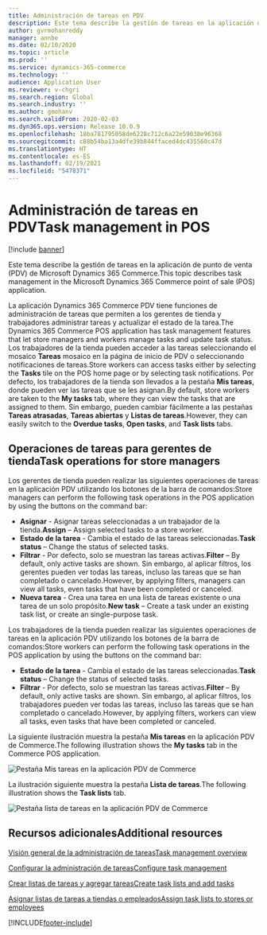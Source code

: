 ```yaml
---
title: Administración de tareas en PDV
description: Este tema describe la gestión de tareas en la aplicación de punto de venta (PDV) de Microsoft Dynamics 365 Commerce.
author: gvrmohanreddy
manager: annbe
ms.date: 02/10/2020
ms.topic: article
ms.prod: ''
ms.service: dynamics-365-commerce
ms.technology: ''
audience: Application User
ms.reviewer: v-chgri
ms.search.region: Global
ms.search.industry: ''
ms.author: gmohanv
ms.search.validFrom: 2020-02-03
ms.dyn365.ops.version: Release 10.0.9
ms.openlocfilehash: 18ba781795058de6228c712c6a22e59038e96368
ms.sourcegitcommit: c88b54ba13a4dfe39b844ffaced4dc435560c47d
ms.translationtype: HT
ms.contentlocale: es-ES
ms.lasthandoff: 02/19/2021
ms.locfileid: "5478371"
---
```

# <a name="task-management-in-pos"></a><span data-ttu-id="fe8ae-103">Administración de tareas en PDV</span><span class="sxs-lookup"><span data-stu-id="fe8ae-103">Task management in POS</span></span>

[!include [banner](includes/banner.md)]

<span data-ttu-id="fe8ae-104">Este tema describe la gestión de tareas en la aplicación de punto de venta (PDV) de Microsoft Dynamics 365 Commerce.</span><span class="sxs-lookup"><span data-stu-id="fe8ae-104">This topic describes task management in the Microsoft Dynamics 365 Commerce point of sale (POS) application.</span></span>

<span data-ttu-id="fe8ae-105">La aplicación Dynamics 365 Commerce PDV tiene funciones de administración de tareas que permiten a los gerentes de tienda y trabajadores administrar tareas y actualizar el estado de la tarea.</span><span class="sxs-lookup"><span data-stu-id="fe8ae-105">The Dynamics 365 Commerce POS application has task management features that let store managers and workers manage tasks and update task status.</span></span> <span data-ttu-id="fe8ae-106">Los trabajadores de la tienda pueden acceder a las tareas seleccionando el mosaico **Tareas** mosaico en la página de inicio de PDV o seleccionando notificaciones de tareas.</span><span class="sxs-lookup"><span data-stu-id="fe8ae-106">Store workers can access tasks either by selecting the **Tasks** tile on the POS home page or by selecting task notifications.</span></span> <span data-ttu-id="fe8ae-107">Por defecto, los trabajadores de la tienda son llevados a la pestaña **Mis tareas**, donde pueden ver las tareas que se les asignan.</span><span class="sxs-lookup"><span data-stu-id="fe8ae-107">By default, store workers are taken to the **My tasks** tab, where they can view the tasks that are assigned to them.</span></span> <span data-ttu-id="fe8ae-108">Sin embargo, pueden cambiar fácilmente a las pestañas **Tareas atrasadas**, **Tareas abiertas** y **Listas de tareas**.</span><span class="sxs-lookup"><span data-stu-id="fe8ae-108">However, they can easily switch to the **Overdue tasks**, **Open tasks**, and **Task lists** tabs.</span></span>

## <a name="task-operations-for-store-managers"></a><span data-ttu-id="fe8ae-109">Operaciones de tareas para gerentes de tienda</span><span class="sxs-lookup"><span data-stu-id="fe8ae-109">Task operations for store managers</span></span>

<span data-ttu-id="fe8ae-110">Los gerentes de tienda pueden realizar las siguientes operaciones de tareas en la aplicación PDV utilizando los botones de la barra de comandos:</span><span class="sxs-lookup"><span data-stu-id="fe8ae-110">Store managers can perform the following task operations in the POS application by using the buttons on the command bar:</span></span>

- <span data-ttu-id="fe8ae-111">**Asignar** - Asignar tareas seleccionadas a un trabajador de la tienda.</span><span class="sxs-lookup"><span data-stu-id="fe8ae-111">**Assign** – Assign selected tasks to a store worker.</span></span>
- <span data-ttu-id="fe8ae-112">**Estado de la tarea** - Cambia el estado de las tareas seleccionadas.</span><span class="sxs-lookup"><span data-stu-id="fe8ae-112">**Task status** – Change the status of selected tasks.</span></span>
- <span data-ttu-id="fe8ae-113">**Filtrar** - Por defecto, solo se muestran las tareas activas.</span><span class="sxs-lookup"><span data-stu-id="fe8ae-113">**Filter** – By default, only active tasks are shown.</span></span> <span data-ttu-id="fe8ae-114">Sin embargo, al aplicar filtros, los gerentes pueden ver todas las tareas, incluso las tareas que se han completado o cancelado.</span><span class="sxs-lookup"><span data-stu-id="fe8ae-114">However, by applying filters, managers can view all tasks, even tasks that have been completed or canceled.</span></span>
- <span data-ttu-id="fe8ae-115">**Nueva tarea** - Crea una tarea en una lista de tareas existente o una tarea de un solo propósito.</span><span class="sxs-lookup"><span data-stu-id="fe8ae-115">**New task** – Create a task under an existing task list, or create an single-purpose task.</span></span>

<span data-ttu-id="fe8ae-116">Los trabajadores de la tienda pueden realizar las siguientes operaciones de tareas en la aplicación PDV utilizando los botones de la barra de comandos:</span><span class="sxs-lookup"><span data-stu-id="fe8ae-116">Store workers can perform the following task operations in the POS application by using the buttons on the command bar:</span></span>

- <span data-ttu-id="fe8ae-117">**Estado de la tarea** - Cambia el estado de las tareas seleccionadas.</span><span class="sxs-lookup"><span data-stu-id="fe8ae-117">**Task status** – Change the status of selected tasks.</span></span>
- <span data-ttu-id="fe8ae-118">**Filtrar** - Por defecto, solo se muestran las tareas activas.</span><span class="sxs-lookup"><span data-stu-id="fe8ae-118">**Filter** – By default, only active tasks are shown.</span></span> <span data-ttu-id="fe8ae-119">Sin embargo, al aplicar filtros, los trabajadores pueden ver todas las tareas, incluso las tareas que se han completado o cancelado.</span><span class="sxs-lookup"><span data-stu-id="fe8ae-119">However, by applying filters, workers can view all tasks, even tasks that have been completed or canceled.</span></span>

<span data-ttu-id="fe8ae-120">La siguiente ilustración muestra la pestaña **Mis tareas** en la aplicación PDV de Commerce.</span><span class="sxs-lookup"><span data-stu-id="fe8ae-120">The following illustration shows the **My tasks** tab in the Commerce POS application.</span></span>

![Pestaña Mis tareas en la aplicación PDV de Commerce](media/POS-task-management.png)

<span data-ttu-id="fe8ae-122">La ilustración siguiente muestra la pestaña **Lista de tareas**.</span><span class="sxs-lookup"><span data-stu-id="fe8ae-122">The following illustration shows the **Task lists** tab.</span></span>

![Pestaña lista de tareas en la aplicación PDV de Commerce](media/POS-task-lists-management.png)

## <a name="additional-resources"></a><span data-ttu-id="fe8ae-124">Recursos adicionales</span><span class="sxs-lookup"><span data-stu-id="fe8ae-124">Additional resources</span></span>

[<span data-ttu-id="fe8ae-125">Visión general de la administración de tareas</span><span class="sxs-lookup"><span data-stu-id="fe8ae-125">Task management overview</span></span>](task-mgmt-overview.md)

[<span data-ttu-id="fe8ae-126">Configurar la administración de tareas</span><span class="sxs-lookup"><span data-stu-id="fe8ae-126">Configure task management</span></span>](task-mgmt-configure.md)

[<span data-ttu-id="fe8ae-127">Crear listas de tareas y agregar tareas</span><span class="sxs-lookup"><span data-stu-id="fe8ae-127">Create task lists and add tasks</span></span>](task-mgmt-create-lists.md)

[<span data-ttu-id="fe8ae-128">Asignar listas de tareas a tiendas o empleados</span><span class="sxs-lookup"><span data-stu-id="fe8ae-128">Assign task lists to stores or employees</span></span>](task-mgmt-assign-lists.md)


[!INCLUDE[footer-include](../includes/footer-banner.md)]
